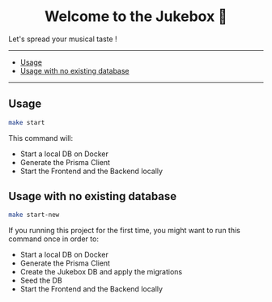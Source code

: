 <h1 align="center">Welcome to the Jukebox 👋</h1>
<p>
</p>

Let's spread your musical taste !

---

- [Usage](#usage)
- [Usage with no existing database](#usage-with-no-existing-database)

---

## Usage

```sh
make start
```

This command will:

- Start a local DB on Docker
- Generate the Prisma Client
- Start the Frontend and the Backend locally

## Usage with no existing database

```sh
make start-new
```

If you running this project for the first time, you might want to run this command once in order to:

- Start a local DB on Docker
- Generate the Prisma Client
- Create the Jukebox DB and apply the migrations
- Seed the DB
- Start the Frontend and the Backend locally
